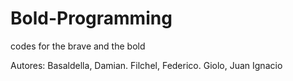 # Bold-Programming
codes for the brave and the bold

Autores: 
Basaldella, Damian.
Filchel, Federico.
Giolo, Juan Ignacio
